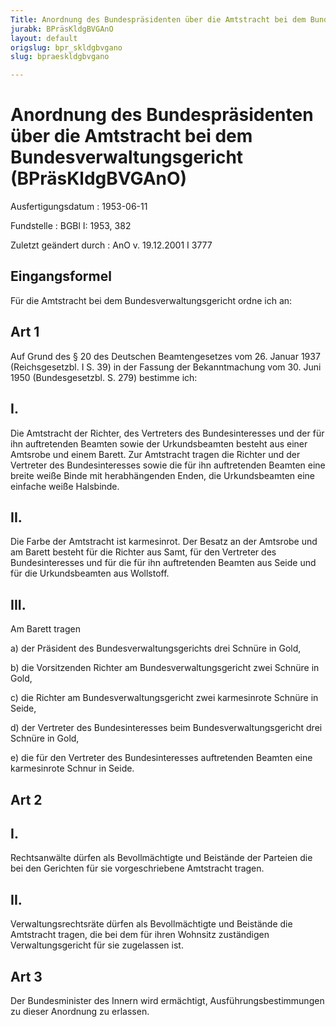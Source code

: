 ```yaml
---
Title: Anordnung des Bundespräsidenten über die Amtstracht bei dem Bundesverwaltungsgericht
jurabk: BPräsKldgBVGAnO
layout: default
origslug: bpr_skldgbvgano
slug: bpraeskldgbvgano

---
```


# Anordnung des Bundespräsidenten über die Amtstracht bei dem Bundesverwaltungsgericht (BPräsKldgBVGAnO)

Ausfertigungsdatum
:   1953-06-11

Fundstelle
:   BGBl I: 1953, 382

Zuletzt geändert durch
:   AnO v. 19.12.2001 I 3777

## Eingangsformel

Für die Amtstracht bei dem Bundesverwaltungsgericht ordne ich an:

## Art 1

Auf Grund des § 20 des Deutschen Beamtengesetzes vom 26. Januar 1937
(Reichsgesetzbl. I S. 39) in der Fassung der Bekanntmachung vom 30.
Juni 1950 (Bundesgesetzbl. S. 279) bestimme ich:

## I.

Die Amtstracht der Richter, des Vertreters des Bundesinteresses und
der für ihn auftretenden Beamten sowie der Urkundsbeamten besteht aus
einer Amtsrobe und einem Barett. Zur Amtstracht tragen die Richter und
der Vertreter des Bundesinteresses sowie die für ihn auftretenden
Beamten eine breite weiße Binde mit herabhängenden Enden, die
Urkundsbeamten eine einfache weiße Halsbinde.

## II.

Die Farbe der Amtstracht ist karmesinrot. Der Besatz an der Amtsrobe
und am Barett besteht für die Richter aus Samt, für den Vertreter des
Bundesinteresses und für die für ihn auftretenden Beamten aus Seide
und für die Urkundsbeamten aus Wollstoff.

## III.

Am Barett tragen

a)  der Präsident des Bundesverwaltungsgerichts drei Schnüre in Gold,


b)  die Vorsitzenden Richter am Bundesverwaltungsgericht zwei Schnüre in
    Gold,


c)  die Richter am Bundesverwaltungsgericht zwei karmesinrote Schnüre in
    Seide,


d)  der Vertreter des Bundesinteresses beim Bundesverwaltungsgericht drei
    Schnüre in Gold,


e)  die für den Vertreter des Bundesinteresses auftretenden Beamten eine
    karmesinrote Schnur in Seide.

## Art 2

## I.

Rechtsanwälte dürfen als Bevollmächtigte und Beistände der Parteien
die bei den Gerichten für sie vorgeschriebene Amtstracht tragen.

## II.

Verwaltungsrechtsräte dürfen als Bevollmächtigte und Beistände die
Amtstracht tragen, die bei dem für ihren Wohnsitz zuständigen
Verwaltungsgericht für sie zugelassen ist.

## Art 3

Der Bundesminister des Innern wird ermächtigt, Ausführungsbestimmungen
zu dieser Anordnung zu erlassen.

